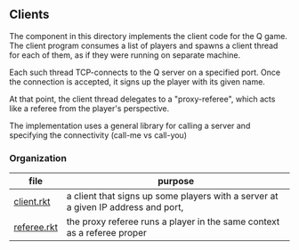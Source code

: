 ## Clients

The component in this directory implements the client code for the
Q game. The client program consumes a list of players and spawns a
client thread for each of them, as if they were running on separate
machine.

Each such thread TCP-connects to the Q server on a specified port.
Once the connection is accepted, it signs up the player with its given
name.

At that point, the client thread delegates to a "proxy-referee", which
acts like a referee from the player's perspective.

The implementation uses a general library for calling a server and
specifying the connectivity (call-me vs call-you)

### Organization


| file | purpose |
|--------------------- | ------- |
| [client.rkt](client.rkt) | a client that signs up some players with a server at a given IP address and port, | 
| [referee.rkt](referee.rkt) | the proxy referee runs a player in the same context as a referee proper | 
